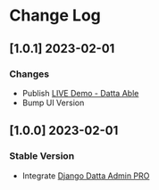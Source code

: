 # Change Log

## [1.0.1] 2023-02-01
### Changes

- Publish [LIVE Demo - Datta Able](https://django-datta-pro.onrender.com/)
- Bump UI Version

## [1.0.0] 2023-02-01
### Stable Version

- Integrate [Django Datta Admin PRO](https://github.com/app-generator/django-admin-datta-pro) 
